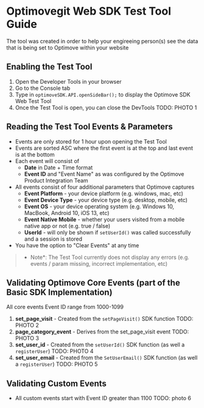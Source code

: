 # Optimovegit Web SDK Test Tool Guide
The tool was created in order to help your engireeing person(s) see the data that is being set to Optimove within your website

## Enabling the Test Tool
1. Open the Developer Tools in your browser
2. Go to the Console tab
3. Type in `optimoveSDK.API.openSideBar();` to display the Optimove SDK Web Test Tool
4. Once the Test Tool is open, you can close the DevTools
TODO: PHOTO 1

## Reading the Test Tool Events & Parameters
- Events are only stored for 1 hour upon opening the Test Tool
- Events are sorted ASC where the first event is at the top and last event is at the bottom
- Each event will consist of 
    - **Date** in Date + Time format
    - **Event ID** and "Event Name" as was configured by the Optimove Product Integration Team
- All events consist of four additional parameters that Optimove captures
    - **Event Platform** - your device platform (e.g. windows, mac, etc)
    - **Event Device Type** - your device type (e.g. desktop, mobile, etc)
    - **Event OS** - your device operating system (e.g. Windows 10, MacBook, Android 10, iOS 13, etc)
    - **Event Native Mobile** - whether your users visited from a mobile native app or not (e.g. true / false)
    - **UserId** - will only be shown if `setUserId()` was called successfully and a session is stored
- You have the option to "Clear Events" at any time

>- Note*: The Test Tool currently does not display any errors (e.g. events / param missing, incorrect implementation, etc)

## Validating Optimove Core Events (part of the Basic SDK Implementation)
All core events Event ID range from 1000-1099
1. **set_page_visit** - Created from the `setPageVisit()` SDK function
TODO: PHOTO 2
2. **page_category_event** - Derives from the set_page_visit event
TODO: PHOTO 3
3. **set_user_id** - Created from the `setUserId()` SDK function (as well a `registerUser`)
TODO: PHOTO 4
4. **set_user_email** - Created from the `SetUserEmail()` SDK function  (as well a `registerUser`)
TODO: PHOTO 5

## Validating Custom Events
- All custom events start with Event ID greater than 1100
TODO: photo 6
